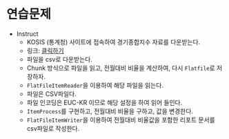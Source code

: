 # 연습문제
- Instruct
    - KOSIS (통계청) 사이트에 접속하여 경기종합지수 자료를 다운받는다.
    - 링크: [클릭하기](https://kosis.kr/statHtml/statHtml.do?orgId=101&tblId=DT_1C8015&vw_cd=MT_ZTITLE&list_id=J1_1&scrId=&seqNo=&lang_mode=ko&obj_var_id=&itm_id=&conn_path=MT_ZTITLE&path=%252FstatisticsList%252FstatisticsListIndex.do)
    - 파일을 csv로 다운받는다.
    - Chunk 방식으로 파일을 읽고, 전월대비 비율을 계산하여, 다시 `Flatfile`로 저장하자.
    - `FlatFileItemReader`을 이용하여 해당 파일을 읽는다.
    - 파일은 CSV파일다.
    - 파일 인코딩은 EUC-KR 이므로 해당 설정을 하여 읽어 들인다.
    - `ItemProcess`를 구현하고, 전월대비 비율을 구하고, 값을 변경한다.
    - `FlatFileItemWriter`을 이용하여 전월대비 비율값을 포함한 리포트 문서를 csv파일로 작성한다.
